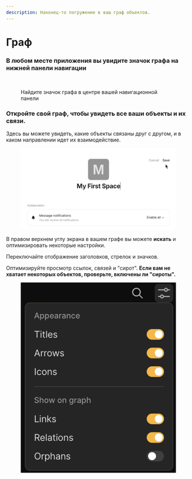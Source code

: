 ```yaml
---
description: Наконец-то погружение в ваш граф объектов.
---
```


# Граф

### В любом месте приложения вы увидите значок графа на нижней панели навигации

<figure><img src="../../.gitbook/assets/Graph Icon.png" alt=""><figcaption><p>Найдите значок графа в центре вашей навигационной панели</p></figcaption></figure>

### Откройте свой граф, чтобы увидеть все ваши объекты и их связи.

Здесь вы можете увидеть, какие объекты связаны друг с другом, и в каком направлении идет их взаимодействие.

<figure><img src="../../.gitbook/assets/image (10).png" alt=""><figcaption></figcaption></figure>

В правом верхнем углу экрана в вашем графе вы можете **искать** и оптимизировать некоторые настройки.

Переключайте отображение заголовков, стрелок и значков.

Оптимизируйте просмотр ссылок, связей и "сирот". **Если вам не хватает некоторых объектов, проверьте, включены ли "сироты".**

<figure><img src="../../.gitbook/assets/image (6) (1).png" alt=""><figcaption></figcaption></figure>
